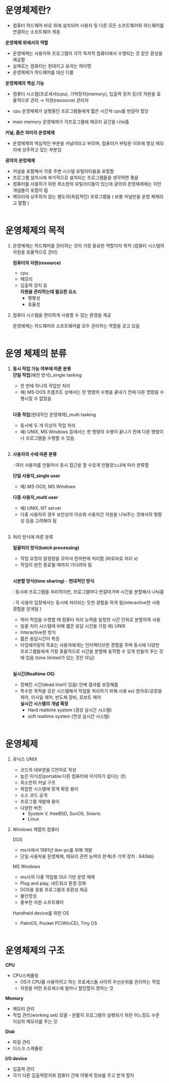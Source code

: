 # **운영체제란?**

- 컴퓨터 하드웨어 바로 위에 설치되어 사용자 및 다른 모든 소프트웨어와 하드웨어를 연결하는 소프트웨어 계층

**운영체제 위에서의 역할**

- 운영체제는 사용자와 프로그램이 각각 독자적 컴퓨터에서 수행되는 것 같은 환상을 제공함
- 실제로는 컴퓨터는 한대이고 유저는 여러명
- 운영체제가 하드웨어를 대신 다룸

**운영체제의 핵심 기능**

- 컴퓨터 시스템(프로세서(cpu), 기억장치(memory), 입출력 장치 등)의 자원을 효율적으로 관리
  → 자원(resource) 관리자

- cpu
  운영체제가 실행중인 프로그램들에게 짧은 시간씩 cpu를 번갈아 할당

- main memory
  운영체제가 각프로그램에 메모리 공간을 나눠줌

**커널, 좁은 의미의 운영체제**

- 운영체제의 핵심적인 부분을 커널이라고 부르며, 컴퓨터가 부팅된 이후에 항상 메모리에 상주하고 있는 부분임

**광의의 운영체제**

- 커널을 포함해서 각종 주변 시스템 유틸리티들을 포함함
- 프로그램 설치시에 부가적으로 설치되는 프로그램들을 생각하면 좋음
- 컴퓨터를 사용하기 위한 최소한의 유틸리티들이 있는데 광의의 운영체제에는 이런 개념들이 포함이 됨
- 메모리에 상주하지 않는 별도의(독립적인) 프로그램들
  ( 보통 커널만을 운영 체제라고 말함 )
  <br><br>

# **운영체제의 목적**

1. 운영체제는 하드웨어를 관리하는 것이 가장 중요한 역할이자 목적 (컴퓨터 시스템의 자원을 효율적으로 관리)

   **컴퓨터의 자원(resource)**

   - cpu
   - 메모리
   - 입출력 장치 등 <br>
     **자원을 관리하는데 필요한 요소**
     - 형평성
     - 효율성

2. 컴퓨터 시스템을 편리하게 사용할 수 있는 환경을 제공

   운영체제는 하드웨어와 소프트웨어를 모두 관리하는 역할을 갖고 있음<br><br>

# 운영 체제의 분류

1. **동시 작업 가능 여부에 따른 분류** <br>
   **단일 작업**(예전 방식)\_single tasking<br>

   - 한 번에 하나의 작업만 처리
   - 예) MS-DOS 프롬프트 상에서는 한 명령의 수행을 끝내기 전에 다른 명령을 수행시킬 수 없었음 <br><br>

   **다중 작업**(현대적인 운영체제)\_multi tasking<br>

   - 동시에 두 개 이상의 작업 처리
   - 예) UNIX, MS Windows 등에서는 한 명령의 수행이 끝나기 전에 다른 명령이나 프로그램을 수행할 수 있음<br><br>

2. **사용자의 수에 따른 분류**

   : 여러 사용자를 만들어서 동시 접근을 할 수있게 만들었느냐에 따라 분류함

   **단일 사용자\_single user**

   - 예) MS-DOS, MS Windows

   **다중 사용자\_multi user**

   - 예) UNIX, NT server
   - 다중 사용자의 경우 보안상의 이슈와 사용자간 자원을 나눠주는 것에서의 형평성 등을 고려해야 됨 <br><br>

3. 처리 방식에 따른 분류

   **일괄처리 방식(batch processing)**

   - 작업 요청의 일정량을 모아서 한꺼번에 처리함 (바로바로 처리 x)
   - 작업이 완전 종료될 때까지 기다려야 됨<br><br>

   **시분할 방식(time sharing) - 현대적인 방식**

   : 동시에 프로그램을 처리하지만, 프로그램마다 번갈아가며 시간을 분할해서 나눠줌

   : 각 사용자 입장에서는 동시에 처리되는 듯한 경험을 하게 됨(interactive한 사용 경험을 얻게됨 )

   - 여러 작업을 수행할 때 컴퓨터 처리 능력을 일정한 시간 단위로 분할하여 사용
   - 일괄 처리 시스템에 비해 짧은 응답 시간을 가짐 예) UNIX
   - Interactive한 방식
   - 짧은 응답시간이 특징
   - 타임쉐어링의 목표는 사용자에게는 인터렉티브한 경험을 주며 동시에 다양한 프로그램들에게 가장 효율적으로 시간을 분할해 동작할 수 있게 만들어 주는 것에 있음 (time limited가 있는 것은 아님)<br><br>

   **실시간(Realtime OS)**

   - 정해진 시간(dead line이 있음) 안에 결과를 보장해줌
   - 특수한 목적을 갖은 시스템에서 작업을 처리하기 위해 사용
     ex) 원자로/공장을 제어, 미사일 제어, 반도체 장비, 로보트 제어<br>
     **실시간 시스템의 개념 확장**
     - Hard realtime system (경성 실시간 시스템)
     - soft realtime system (연성 실시간 시스템)<br><br>

# 운영체제

1. 유닉스 UNIX
   - 코드의 대부분을 C언어로 작성
   - 높은 이식성(portable:다른 컴퓨터에 이식하기 쉽다는 것)
   - 최소한의 커널 구조
   - 복잡한 시스템에 맞게 확장 용이
   - 소스 코드 공개
   - 프로그램 개발에 용이
   - 다양한 버전
     - System V, freeBSD, SunOS, Solaris
     - Linux
2. Windows 계열의 컴퓨터

   DOS

   - ms사에서 1981년 ibm-pc를 위해 개발
   - 단일 사용자용 운영체제, 메모리 관련 능력의 한계(주 기억 장치 : 640kb)

   MS Windows

   - ms사의 다중 작업용 GUI 기반 운영 체제
   - Plug and play, 네트워크 환경 강화
   - DOS용 응용 프로그램과 호환성 제공
   - 불안정성
   - 풍부한 자원 소프트웨어

   Handheld device를 위한 OS

   - PalmOS, Pocket PC(WinCE), Tiny OS <br><br>

# 운영체제의 구조

**CPU**

- CPU스케쥴링
  - OS가 CPU를 사용하려고 하는 프로세스들 사이의 우선순위를 관리하는 작업
  - 자원을 어떤 프로세스에 얼마나 할당할지 정하는 것

**Memory**

- 메모리 관리
- 작업 관리(working set) 모델 - 원활히 프로그램이 실행되기 위한 어느정도 수준 이상의 메모리를 주는 것

**Disk**

- 파일 관리
- 디스크 스케쥴링

**I/O device**

- 입출력 관리
- 각기 다른 입출력장치와 컴퓨터 간에 어떻게 정보를 주고 받게 할지
